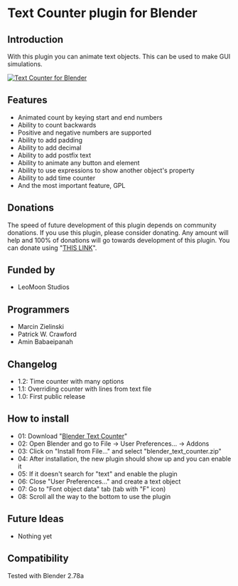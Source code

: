 # Text Counter plugin for Blender
## Introduction
With this plugin you can animate text objects. This can be used to make GUI simulations.

[![Text Counter for Blender](http://img.youtube.com/vi/96U0mi-j2gc/0.jpg)](http://www.youtube.com/watch?v=96U0mi-j2gc)

## Features
  - Animated count by keying start and end numbers
  - Ability to count backwards
  - Positive and negative numbers are supported
  - Ability to add padding
  - Ability to add decimal
  - Ability to add postfix text
  - Ability to animate any button and element
  - Ability to use expressions to show another object's property
  - Ability to add time counter
  - And the most important feature, GPL

## Donations
The speed of future development of this plugin depends on community donations. If you use this plugin, please consider donating. Any amount will help and 100% of donations will go towards development of this plugin. You can donate using "[THIS LINK](https://www.paypal.me/aminpersia)".

## Funded by
  - LeoMoon Studios

## Programmers
  - Marcin Zielinski
  - Patrick W. Crawford
  - Amin Babaeipanah

## Changelog
  - 1.2: Time counter with many options
  - 1.1: Overriding counter with lines from text file
  - 1.0: First public release

## How to install
  - 01: Download "[Blender Text Counter](https://leomoon.com/projects/plugins/blender-text-counter/)"
  - 02: Open Blender and go to File -> User Preferences... -> Addons
  - 03: Click on "Install from File..." and select "blender_text_counter.zip"
  - 04: After installation, the new plugin should show up and you can enable it
  - 05: If it doesn't search for "text" and enable the plugin
  - 06: Close "User Preferences..." and create a text object
  - 07: Go to "Font object data" tab (tab with "F" icon)
  - 08: Scroll all the way to the bottom to use the plugin

## Future Ideas
  - Nothing yet

## Compatibility
Tested with Blender 2.78a
